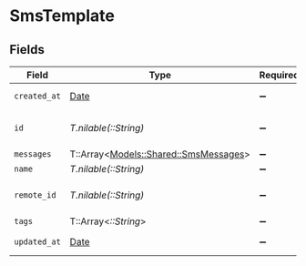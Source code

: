 # SmsTemplate


## Fields

| Field                                                                       | Type                                                                        | Required                                                                    | Description                                                                 | Example                                                                     |
| --------------------------------------------------------------------------- | --------------------------------------------------------------------------- | --------------------------------------------------------------------------- | --------------------------------------------------------------------------- | --------------------------------------------------------------------------- |
| `created_at`                                                                | [Date](https://ruby-doc.org/stdlib-2.6.1/libdoc/date/rdoc/Date.html)        | :heavy_minus_sign:                                                          | Date of creation                                                            | 2021-01-01T00:00:00.000Z                                                    |
| `id`                                                                        | *T.nilable(::String)*                                                       | :heavy_minus_sign:                                                          | Unique identifier                                                           | 8187e5da-dc77-475e-9949-af0f1fa4e4e3                                        |
| `messages`                                                                  | T::Array<[Models::Shared::SmsMessages](../../models/shared/smsmessages.md)> | :heavy_minus_sign:                                                          | N/A                                                                         |                                                                             |
| `name`                                                                      | *T.nilable(::String)*                                                       | :heavy_minus_sign:                                                          | N/A                                                                         |                                                                             |
| `remote_id`                                                                 | *T.nilable(::String)*                                                       | :heavy_minus_sign:                                                          | Provider's unique identifier                                                | 8187e5da-dc77-475e-9949-af0f1fa4e4e3                                        |
| `tags`                                                                      | T::Array<*::String*>                                                        | :heavy_minus_sign:                                                          | N/A                                                                         |                                                                             |
| `updated_at`                                                                | [Date](https://ruby-doc.org/stdlib-2.6.1/libdoc/date/rdoc/Date.html)        | :heavy_minus_sign:                                                          | Date of last update                                                         | 2021-01-01T00:00:00.000Z                                                    |